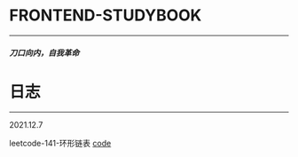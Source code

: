 # FRONTEND-STUDYBOOK
--- 
##### 刀口向内，自我革命

# 日志
---

2021.12.7

leetcode-141-环形链表
[code](./leetcode/leetcode-141-环形链表.js)